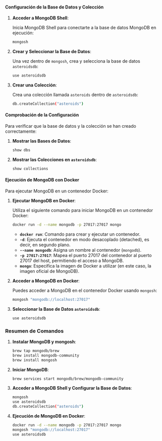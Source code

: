 #### Configuración de la Base de Datos y Colección

1. **Acceder a MongoDB Shell**:

   Inicia MongoDB Shell para conectarte a la base de datos MongoDB en ejecución:

   ```sh
   mongosh
   ```

2. **Crear y Seleccionar la Base de Datos**:

   Una vez dentro de `mongosh`, crea y selecciona la base de datos `asteroidsdb`:

   ```sh
   use asteroidsdb
   ```

3. **Crear una Colección**:

   Crea una colección llamada `asteroids` dentro de `asteroidsdb`:

   ```sh
   db.createCollection("asteroids")
   ```

#### Comprobación de la Configuración

Para verificar que la base de datos y la colección se han creado correctamente:

1. **Mostrar las Bases de Datos**:

   ```sh
   show dbs
   ```

2. **Mostrar las Colecciones en `asteroidsdb`**:

   ```sh
   show collections
   ```

#### Ejecución de MongoDB con Docker

Para ejecutar MongoDB en un contenedor Docker:

1. **Ejecutar MongoDB en Docker**:

   Utiliza el siguiente comando para iniciar MongoDB en un contenedor Docker:

   ```sh
   docker run -d --name mongodb -p 27017:27017 mongo
   ```

   - **`docker run`**: Comando para crear y ejecutar un contenedor.
   - **`-d`**: Ejecuta el contenedor en modo desacoplado (detached), es decir, en segundo plano.
   - **`--name mongodb`**: Asigna un nombre al contenedor (`mongodb`).
   - **`-p 27017:27017`**: Mapea el puerto 27017 del contenedor al puerto 27017 del host, permitiendo el acceso a MongoDB.
   - **`mongo`**: Especifica la imagen de Docker a utilizar (en este caso, la imagen oficial de MongoDB).

2. **Acceder a MongoDB en Docker**:

   Puedes acceder a MongoDB en el contenedor Docker usando `mongosh`:

   ```sh
   mongosh "mongodb://localhost:27017"
   ```

3. **Seleccionar la Base de Datos `asteroidsdb`**:

   ```sh
   use asteroidsdb
   ```

### Resumen de Comandos

1. **Instalar MongoDB y mongosh**:

   ```sh
   brew tap mongodb/brew
   brew install mongodb-community
   brew install mongosh
   ```

2. **Iniciar MongoDB**:

   ```sh
   brew services start mongodb/brew/mongodb-community
   ```

3. **Acceder a MongoDB Shell y Configurar la Base de Datos**:

   ```sh
   mongosh
   use asteroidsdb
   db.createCollection("asteroids")
   ```

4. **Ejecución de MongoDB en Docker**:

   ```sh
   docker run -d --name mongodb -p 27017:27017 mongo
   mongosh "mongodb://localhost:27017"
   use asteroidsdb
   ```

